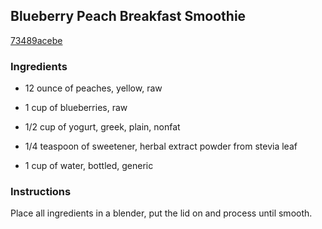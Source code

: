 ## Blueberry Peach Breakfast Smoothie

[73489acebe](http://tastykitchen.com/recipes/drinks/blueberry-peach-breakfast-smoothie/)

### Ingredients

 - 12 ounce of peaches, yellow, raw

 - 1 cup of blueberries, raw

 - 1/2 cup of yogurt, greek, plain, nonfat

 - 1/4 teaspoon of sweetener, herbal extract powder from stevia leaf

 - 1 cup of water, bottled, generic

### Instructions

Place all ingredients in a blender, put the lid on and process until smooth.
